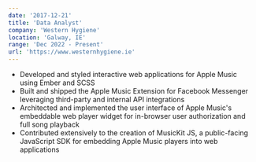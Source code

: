 ```yaml
---
date: '2017-12-21'
title: 'Data Analyst'
company: 'Western Hygiene'
location: 'Galway, IE'
range: 'Dec 2022 - Present'
url: 'https://www.westernhygiene.ie'
---
```


- Developed and styled interactive web applications for Apple Music using Ember and SCSS
- Built and shipped the Apple Music Extension for Facebook Messenger leveraging third-party and internal API integrations
- Architected and implemented the user interface of Apple Music's embeddable web player widget for in-browser user authorization and full song playback
- Contributed extensively to the creation of MusicKit JS, a public-facing JavaScript SDK for embedding Apple Music players into web applications

